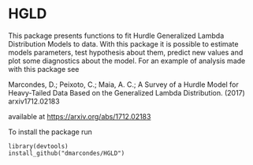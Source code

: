 # HGLD
This package presents functions to fit Hurdle Generalized Lambda Distribution Models to data. With this package it is possible to estimate models parameters, test hypothesis about them, predict new values and plot some diagnostics about the model. For an example of analysis made with this package see

Marcondes, D.; Peixoto, C.; Maia, A. C.; A Survey of a Hurdle Model for Heavy-Tailed Data Based on the Generalized Lambda Distribution. (2017) arxiv1712.02183

available at https://arxiv.org/abs/1712.02183

To install the package run
```{r}
library(devtools)
install_github("dmarcondes/HGLD")
```
